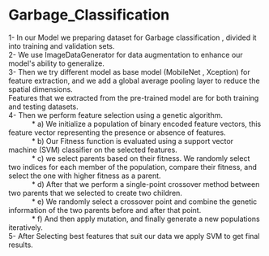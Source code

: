 # Garbage_Classification
1- In our Model we preparing dataset for Garbage classification , divided it into training and validation sets. <br />
2- We use ImageDataGenerator for data augmentation to enhance our model's ability to generalize. <br />
3- Then we try different model as base model (MobileNet , Xception) for feature extraction, and we add a global average pooling layer to reduce the spatial dimensions. <br />
Features that we extracted from the pre-trained model are for both training and testing datasets.<br />
4- Then we perform feature selection using a genetic algorithm. <br />
&emsp;&emsp;&emsp; * a) We initialize a population of binary encoded feature vectors, this feature vector representing the presence or absence of features. <br />
&emsp;&emsp;&emsp; * b) Our Fitness function is evaluated using a support vector machine (SVM) classifier on the selected features.<br />
&emsp;&emsp;&emsp; * c) we select parents based on their fitness. We randomly select two indices for each member of the population, compare their fitness, and select the one with higher fitness as a parent. <br />
&emsp;&emsp;&emsp; * d) After that we perform a single-point crossover method between two parents that we selected to create two children. <br />
&emsp;&emsp;&emsp; * e) We randomly select a crossover point and combine the genetic information of the two parents before and after that point. <br />
&emsp;&emsp;&emsp; * f) And then apply mutation, and finally generate a new populations iteratively.<br />
5- After Selecting best features that suit our data we apply SVM to get final results.<br />

